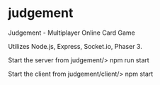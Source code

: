 # judgement
Judgement - Multiplayer Online Card Game

Utilizes Node.js, Express, Socket.io, Phaser 3.

Start the server from judgement/> npm run start

Start the client from judgement/client/> npm start


